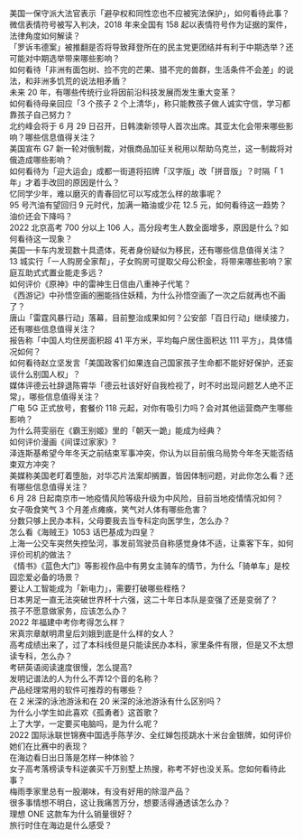 美国一保守派大法官表示「避孕权和同性恋也不应被宪法保护」，如何看待此事？  
微信表情符号被写入判决，2018 年来全国有 158 起以表情符号作为证据的案件，法律角度如何解读？  
「罗诉韦德案」被推翻是否将导致拜登所在的民主党更团结并有利于中期选举？还可能对中期选举带来哪些影响？  
如何看待「非洲有面包树、捡不完的芒果、猎不完的兽群，生活条件不会差」的说法，和非洲多饥荒的说法相矛盾？  
未来 20 年，有哪些传统行业将因前沿科技发展而发生重大变革？  
如何看待母亲回应「3 个孩子 2 个上清华」，称只能教孩子做人诚实守信，学习都靠孩子自己努力？  
北约峰会将于 6 月 29 日召开，日韩澳新领导人首次出席。其亚太化会带来哪些影响？哪些信息值得关注？  
美国宣布 G7 新一轮对俄制裁，对俄商品加征关税用以帮助乌克兰，这一制裁将对俄造成哪些影响？  
如何看待为「迎大运会」成都一街道将招牌「汉字版」改「拼音版」？时隔「 1 年」才着手改回的原因是什么？  
忆同学少年，难以磨灭的青春回忆可以写成怎么样的故事呢？  
95 号汽油有望回归 9 元时代，加满一箱油或少花 12.5 元，如何看待这一趋势？油价还会下降吗？  
2022 北京高考 700 分以上 106 人，高分段考生人数全面增多，原因是什么？如何看待这一现象？  
美国一卡车内发现数十具遗体，死者身份疑似为移民，还有哪些信息值得关注？  
13 城实行「一人购房全家帮」，子女购房可提取父母公积金，将带来哪些影响？家庭互助式式置业能走多远？  
如何评价《原神》中的雷神生日信由八重神子代笔？  
《西游记》中孙悟空画的圈能挡住妖精，为什么孙悟空画了一次之后就再也不画了？  
唐山「雷霆风暴行动」落幕，目前整治成果如何？公安部「百日行动」继续接力，还有哪些信息值得关注？  
报告称「中国人均住房面积超 41 平方米，平均每户居住面积达 111 平方」，具体情况如何？  
如何看待赵立坚发言「美国政客们如果连自己国家孩子生命都不能好好保护，还妄谈什么别国人权」？  
媒体评德云社辞退陈霄华「德云社该好好自我检视了，时不时出现问题艺人绝不正常」，哪些信息值得关注？  
广电 5G 正式放号，套餐价 118 元起，对你有吸引力吗？会对其他运营商产生哪些影响？  
为什么蒋雯丽在《霸王别姬》里的「朝天一跪」能成为经典？  
如何评价漫画《间谍过家家》?  
泽连斯基希望今年冬天之前结束军事冲突，你认为以目前俄乌局势今年冬天能否结束双方冲突？  
美媒称美国老盯着堕胎，对华芯片法案却搁置，皆因体制问题，对此你怎么看？还有哪些信息值得关注？  
6 月 28 日起南京市一地疫情风险等级升级为中风险，目前当地疫情情况如何？  
女子吸食笑气 3 个月差点瘫痪，笑气对人体有哪些危害？  
分数只够上民办本科，父母要我去当专科定向医学生，怎么办？  
怎么看《海贼王》1053 话巴基成为四皇？  
上海一公交车突然失控坠河，事发前驾驶员自称感觉身体不适，让乘客下车，如何评价司机的做法？  
《情书》《蓝色大门》等影视作品中有男女主骑车的情节，为什么「骑单车」是校园恋爱必备的场景？  
要让人工智能成为「新电力」，需要打破哪些桎梏？  
日本男足一直无法突破世界杯十六强，这二十年日本队是变强了还是变弱了？  
孩子不愿意做家务，应该怎么办？  
2022 年福建中考你考得怎么样？  
宋真宗章献明肃皇后刘娥到底是什么样的女人？  
高考成绩出来了，过了本科线但是只能读民办本科，家里条件有限，但是又不太想读专科，怎么办？  
考研英语阅读速度很慢，怎么提高?  
发明记谱法的人为什么不弄12个音的名称？  
产品经理常用的软件可推荐的有哪些？  
在 2 米深的泳池游泳和在 20 米深的泳池游泳有什么区别吗？  
为什么小学生如此喜欢《孤勇者》这首歌？  
上了大学，一定要买电脑吗，是为什么呢？  
2022 国际泳联世锦赛中国选手陈芋汐、全红婵包揽跳水十米台金银牌，如何评价她们在比赛中的表现？  
在海边看日出日落是怎样一种体验？  
女子高考落榜读专科逆袭买千万别墅上热搜，称考不好也没关系。您如何看待此事？  
梅雨季家里总有一股潮味，有没有好用的除湿产品？  
很多事情想不明白，这让我痛苦万分，想要活得通透该怎么办？  
理想 ONE 这款车为什么销量很好？  
旅行时住在海边是什么感受？  
